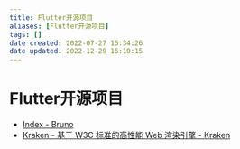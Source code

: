```yaml
---
title: Flutter开源项目
aliases: [Flutter开源项目]
tags: []
date created: 2022-07-27 15:34:26
date updated: 2022-12-29 16:10:15
---
```


# Flutter开源项目

- [Index - Bruno](https://bruno.ke.com/page/)
- [Kraken - 基于 W3C 标准的高性能 Web 渲染引擎 - Kraken](https://openkraken.com/)
